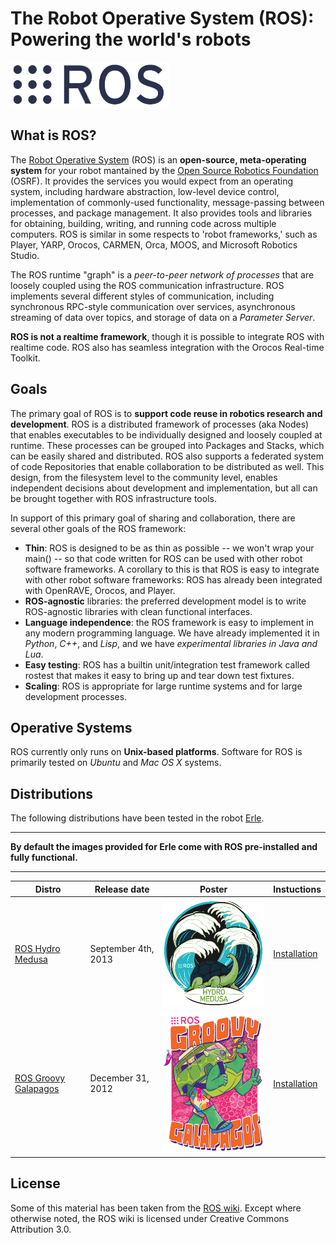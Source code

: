 The Robot Operative System (ROS): Powering the world's robots
=========

![](../../en/img/ros/rosorg-nb.png)

What is ROS?
-----
The [Robot Operative System](http://www.ros.org/) (ROS) is an **open-source, meta-operating system** for your robot mantained by the [Open Source Robotics Foundation](http://www.osrfoundation.org/) (OSRF). It provides the services you would expect from an operating system, including hardware abstraction, low-level device control, implementation of commonly-used functionality, message-passing between processes, and package management. It also provides tools and libraries for obtaining, building, writing, and running code across multiple computers. ROS is similar in some respects to 'robot frameworks,' such as Player, YARP, Orocos, CARMEN, Orca, MOOS, and Microsoft Robotics Studio.

The ROS runtime "graph" is a *peer-to-peer network of processes* that are loosely coupled using the ROS communication infrastructure. ROS implements several different styles of communication, including synchronous RPC-style communication over services, asynchronous streaming of data over topics, and storage of data on a *Parameter Server*.

**ROS is not a realtime framework**, though it is possible to integrate ROS with realtime code. ROS also has seamless integration with the Orocos Real-time Toolkit.

Goals
-----
The primary goal of ROS is to **support code reuse in robotics research and development**. ROS is a distributed framework of processes (aka Nodes) that enables executables to be individually designed and loosely coupled at runtime. These processes can be grouped into Packages and Stacks, which can be easily shared and distributed. ROS also supports a federated system of code Repositories that enable collaboration to be distributed as well. This design, from the filesystem level to the community level, enables independent decisions about development and implementation, but all can be brought together with ROS infrastructure tools.

In support of this primary goal of sharing and collaboration, there are several other goals of the ROS framework:

- **Thin**: ROS is designed to be as thin as possible -- we won't wrap your main() -- so that code written for ROS can be used with other robot software frameworks. A corollary to this is that ROS is easy to integrate with other robot software frameworks: ROS has already been integrated with OpenRAVE, Orocos, and Player.
- **ROS-agnostic** libraries: the preferred development model is to write ROS-agnostic libraries with clean functional interfaces.
- **Language independence**: the ROS framework is easy to implement in any modern programming language. We have already implemented it in *Python*, *C++*, and *Lisp*, and we have *experimental libraries in Java and Lua*.
- **Easy testing**: ROS has a builtin unit/integration test framework called rostest that makes it easy to bring up and tear down test fixtures.
- **Scaling**: ROS is appropriate for large runtime systems and for large development processes.

Operative Systems
-------
ROS currently only runs on **Unix-based platforms**. Software for ROS is primarily tested on *Ubuntu* and *Mac OS X* systems.

Distributions
----------
The following distributions have been tested in the robot [Erle](http://erlerobot.com).

----

**By default the images provided for Erle come with ROS pre-installed and fully functional.**

----

| Distro | Release date | Poster | Instuctions |
|--------|--------------|--------|-------------|
| [ROS Hydro Medusa](http://wiki.ros.org/hydro) | September 4th, 2013 | ![medusa](../../en/img/ros/hydro.png) | [Installation](http://wiki.ros.org/hydro/Installation/UbuntuARM) |
| [ROS Groovy Galapagos](http://wiki.ros.org/groovy) | December 31, 2012 | ![medusa](../../en/img/ros/galapagos.jpg) | [Installation](http://wiki.ros.org/groovy/Installation/UbuntuARM) |


License
-------
Some of this material has been taken from the [ROS wiki](http://wiki.ros.org/). Except where otherwise noted, the ROS wiki is licensed under Creative Commons Attribution 3.0.
